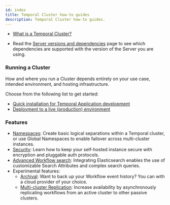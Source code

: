 ```yaml
---
id: index
title: Temporal Cluster how-to guides
description: Temporal Cluster how-to guides.
---
```


- [What is a Temporal Cluster?](/docs/concepts/what-is-a-temporal-cluster)

- Read the [Server versions and dependencies](/docs/server/versions-dependencies) page to see which dependencies are supported with the version of the Server you are using.

### Running a Cluster

How and where you run a Cluster depends entirely on your use case, intended environment, and hosting infrastructure.

Choose from the following list to get started:

- [Quick installation for Temporal Application development](/docs/clusters/quick-install)
- [Deployment to a live (production) environment](/docs/server/production-deploy)

### Features

- [Namespaces](/docs/server/namespaces): Create basic logical separations within a Temporal cluster, or use Global Namespaces to enable failover across multi-cluster instances.
- [Security](/docs/server/security): Learn how to keep your self-hosted instance secure with encryption and pluggable auth protocols.
- [Advanced Workflow search](/docs/temporal-explained/visibility): Integrating Elasticsearch enables the use of customizable Search Attributes and complex search queries.
- Experimental features:
  - [Archival](/docs/server/archive-data): Want to back up your Workflow event history? You can with a cloud provider of your choice.
  - [Multi-cluster Replication](/docs/server/multi-cluster): Increase availability by asynchronously replicating workflows from an active cluster to other passive clusters.
